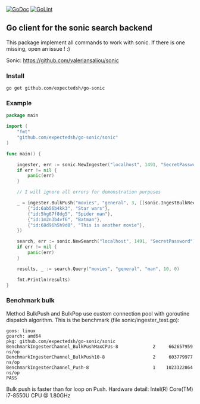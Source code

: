 [![GoDoc](https://godoc.org/github.com/expectedsh/go-sonic/sonic?status.svg)](https://godoc.org/github.com/expectedsh/go-sonic/sonic) [![GoLint](https://img.shields.io/badge/golint-ok-green.svg)](https://go-lint.appspot.com/github.com/expectedsh/go-sonic/sonic)

## Go client for the sonic search backend

This package implement all commands to work with sonic. If there is one missing, open an issue ! :)

Sonic: https://github.com/valeriansaliou/sonic

### Install

`go get github.com/expectedsh/go-sonic`

### Example

```go
package main

import (
	"fmt"
	"github.com/expectedsh/go-sonic/sonic"
)

func main() {

	ingester, err := sonic.NewIngester("localhost", 1491, "SecretPassword")
	if err != nil {
		panic(err)
	}

	// I will ignore all errors for demonstration purposes

	_ = ingester.BulkPush("movies", "general", 3, []sonic.IngestBulkRecord{
		{"id:6ab56b4kk3", "Star wars"},
		{"id:5hg67f8dg5", "Spider man"},
		{"id:1m2n3b4vf6", "Batman"},
		{"id:68d96h5h9d0", "This is another movie"},
	})

	search, err := sonic.NewSearch("localhost", 1491, "SecretPassword")
	if err != nil {
		panic(err)
	}

	results, _ := search.Query("movies", "general", "man", 10, 0)

	fmt.Println(results)
}
```

### Benchmark bulk

Method BulkPush and BulkPop use custom connection pool with goroutine dispatch algorithm.
This is the benchmark (file sonic/ingester_test.go):

```
goos: linux
goarch: amd64
pkg: github.com/expectedsh/go-sonic/sonic
BenchmarkIngesterChannel_BulkPushMaxCPUs-8   	       2	 662657959 ns/op
BenchmarkIngesterChannel_BulkPush10-8        	       2	 603779977 ns/op
BenchmarkIngesterChannel_Push-8              	       1	1023322864 ns/op
PASS
```

Bulk push is faster than for loop on Push. 
Hardware detail: Intel(R) Core(TM) i7-8550U CPU @ 1.80GHz